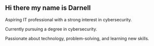 ## Hi there my name is Darnell
Aspiring IT professional with a strong interest in cybersecurity.

Currently pursuing a degree in cybersecurity.

Passionate about technology, problem-solving, and learning new skills.
